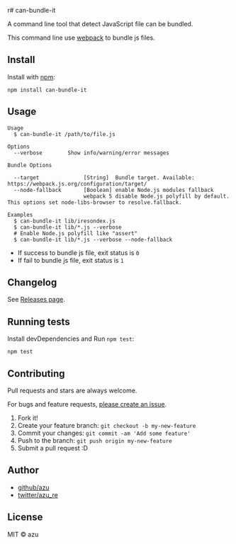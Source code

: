 r# can-bundle-it

A command line tool that detect JavaScript file can be bundled.

This command line use [webpack](https://webpack.js.org/) to bundle js files.

## Install

Install with [npm](https://www.npmjs.com/):

    npm install can-bundle-it

## Usage

    Usage
      $ can-bundle-it /path/to/file.js
 
    Options
      --verbose        Show info/warning/error messages 
      
    Bundle Options
      
      --target              [String]  Bundle target. Available: https://webpack.js.org/configuration/target/
      --node-fallback       [Boolean] enable Node.js modules fallback
                            webpack 5 disable Node.js polyfill by default. This options set node-libs-browser to resolve.fallback.
     
    Examples
      $ can-bundle-it lib/iresondex.js
      $ can-bundle-it lib/*.js --verbose
      # Enable Node.js polyfill like "assert"
      $ can-bundle-it lib/*.js --verbose --node-fallback


- If success to bundle js file, exit status is `0`
- If fail to bundle js file, exit status is `1`


## Changelog

See [Releases page](https://github.com/azu/can-bundle-it/releases).

## Running tests

Install devDependencies and Run `npm test`:

    npm test

## Contributing

Pull requests and stars are always welcome.

For bugs and feature requests, [please create an issue](https://github.com/azu/can-bundle-it/issues).

1. Fork it!
2. Create your feature branch: `git checkout -b my-new-feature`
3. Commit your changes: `git commit -am 'Add some feature'`
4. Push to the branch: `git push origin my-new-feature`
5. Submit a pull request :D

## Author

- [github/azu](https://github.com/azu)
- [twitter/azu_re](https://twitter.com/azu_re)

## License

MIT © azu
